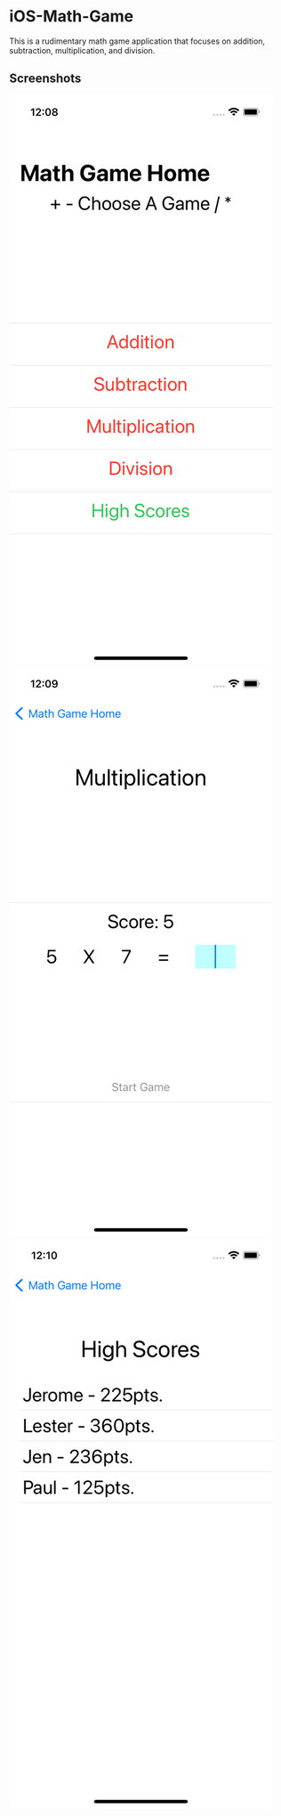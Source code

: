 # iOS-Math-Game
This is a rudimentary math game application that focuses on addition, subtraction, multiplication, and division.

## Screenshots
![Home](/Math%20Game/Images/mg-home.png)
![Home](/Math%20Game/Images/mg-mult.png)
![Home](/Math%20Game/Images/mg-scores.png)
